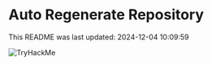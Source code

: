 # Auto Regenerate Repository

This README was last updated: 2024-12-04 10:09:59

 ![TryHackMe](https://tryhackme.com/badge/533634)